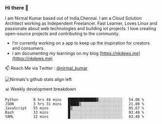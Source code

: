 ### Hi there 👋

 I am Nirmal Kumar based out of India,Chennai. I am a Cloud Solution Architect working as Independent Freelancer. Fast Learner, Loves Linux and passionate about web technologies and building iot projects. I love creating open-source projects and contributing to the community.

- I’m currently working on a app to keep up the inspiration for creators and consumers.
- I am documenting my learnings on my blog [https://nkdews.me](https://nkdews.me)

📫 Reach Me via  Twitter : [@nirmal_kumar](https://twitter.com/nirmal_kumar)

![Nirmals's github stats align left](https://github-readme-stats.vercel.app/api?username=nk-gears&show_icons=true)


📊 Weekly development breakdown

<!--START_SECTION:waka-->
```text
Python       8 hrs 44 mins   █████████████▓░░░░░░░░░░░   54.08 % 
JSON         3 hrs 31 mins   █████▒░░░░░░░░░░░░░░░░░░░   21.80 % 
JavaScript   55 mins         █▒░░░░░░░░░░░░░░░░░░░░░░░   05.67 % 
Bash         33 mins         █░░░░░░░░░░░░░░░░░░░░░░░░   03.48 % 
YAML         32 mins         █░░░░░░░░░░░░░░░░░░░░░░░░   03.40 % 
```
<!--END_SECTION:waka-->


